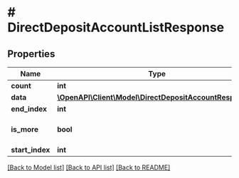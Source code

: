 # # DirectDepositAccountListResponse

## Properties

Name | Type | Description | Notes
------------ | ------------- | ------------- | -------------
**count** | **int** |  | [optional]
**data** | [**\OpenAPI\Client\Model\DirectDepositAccountResponse[]**](DirectDepositAccountResponse.md) |  | [optional]
**end_index** | **int** |  | [optional]
**is_more** | **bool** |  | [optional] [default to false]
**start_index** | **int** |  | [optional]

[[Back to Model list]](../../README.md#models) [[Back to API list]](../../README.md#endpoints) [[Back to README]](../../README.md)
